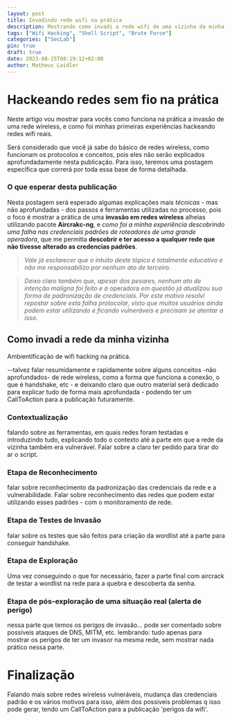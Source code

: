 ```yaml
---
layout: post
title: Invadindo rede wifi na prática
description: Mostrando como invadi a rede wifi de uma vizinha da minha mãe
tags: ["Wifi Hacking", "Shell Script", "Brute Force"]
categories: ["SecLab"]
pin: true
draft: true
date: 2023-08-25T08:19:12+02:00
author: Matheus Laidler
---
```


# Hackeando redes sem fio na prática

Neste artigo vou mostrar para vocês como funciona na prática a invasão de uma rede wireless, e como foi minhas primeiras experiências hackeando redes wifi reais.

Será considerado que você já sabe do básico de redes wireless, como funcionam os protocolos e conceitos, pois eles não serão explicados aprofundadamente nesta publicação. Para isso, teremos uma postagem específica que correrá por toda essa base de forma detalhada.

### O que esperar desta publicação

Nesta postagem será esperado algumas explicações mais _técnicas_ - mas não aprofundadas - dos passos e ferramentas utilizadas no processo, pois o foco é mostrar a prática de uma **invasão em redes wireless** alheias utilizando pacote **Aircrakc-ng**, e *como foi a minha experiência descobrindo uma falha nas credenciais padrões de roteadores de uma grande operadora*, que me permitia **descobrir e ter acesso a qualquer rede que não tivesse alterado as credencias padrões**.

>
>*Vale já esclarecer que o intuito deste tópico é totalmente educativo e não me responsabilizo por nenhum ato de terceiro.* 

>*Deixo* claro *também que, apesar dos pesares, nenhum ato de intenção malígna foi feito e a* operadora *em questão já atualizou sua forma de padronização de credenciais. Por este motivo resolvi repostar sobre esta falha protocolar, visto que muitos usuários ainda podem estar utilizando e ficando vulneráveis e precisam se atentar a isso.*
>

## Como invadi a rede da minha vizinha
Ambientificação de wifi hacking na prática. 

--talvez falar resumidamente e rapidamente sobre alguns conceitos -não aprofundados- de rede wireless, como a forma que funciona a conexão, o que é handshake, etc - e deixando claro que outro material será dedicado para explicar tudo de forma mais aprofundada - podendo ter um CallToAction para a publicação futuramente.

### Contextualização
falando sobre as ferramentas, em quais redes foram testadas e introduzindo tudo, explicando todo o contexto até a parte em que a rede da vizinha também era vulnerável. Falar sobre a claro ter pedido para tirar do ar o script.

### Etapa de Reconhecimento
falar sobre reconhecimento da padronização das credenciais da rede e a vulnerabilidade. Falar sobre reconhecimento das redes que podem estar utilizando esses padrões - com o monitoramento de rede.

### Etapa de Testes de Invasão
falar sobre os testes que são feitos para criação da wordlist até a parte para conseguir handshake.

### Etapa de Exploração
Uma vez conseguindo o que for necessário, fazer a parte final com aircrack de testar a wordlist na rede para a quebra e descoberta da senha.

### Etapa de pós-exploração de uma situação real (alerta de perígo)
nessa parte que temos os perigos de invasão... pode ser comentado sobre possíveis ataques de DNS, MITM, etc. lembrando: tudo apenas para mostrar os perigos de ter um invasor na mesma rede, sem mostrar nada prático nessa parte.

# Finalização 
Falando mais sobre redes wireless vulneráveis, mudança das credenciais padrão e os vários motivos para isso, além dos possiveis problemas q isso pode gerar, tendo um CallToAction para a publicação 'perigos da wifi'.